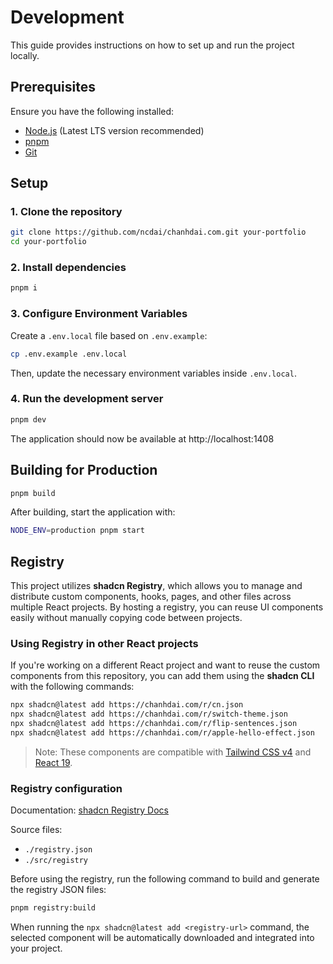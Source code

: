 # Development

This guide provides instructions on how to set up and run the project locally.

## Prerequisites

Ensure you have the following installed:

- [Node.js](https://nodejs.org/) (Latest LTS version recommended)
- [pnpm](https://pnpm.io/)
- [Git](https://git-scm.com/)

## Setup

### 1. Clone the repository

```sh
git clone https://github.com/ncdai/chanhdai.com.git your-portfolio
cd your-portfolio
```

### 2. Install dependencies

```sh
pnpm i
```

### 3. Configure Environment Variables

Create a `.env.local` file based on `.env.example`:

```sh
cp .env.example .env.local
```

Then, update the necessary environment variables inside `.env.local`.

### 4. Run the development server

```sh
pnpm dev
```

The application should now be available at http://localhost:1408

## Building for Production

```sh
pnpm build
```

After building, start the application with:

```sh
NODE_ENV=production pnpm start
```

## Registry

This project utilizes **shadcn Registry**, which allows you to manage and distribute custom components, hooks, pages, and other files across multiple React projects. By hosting a registry, you can reuse UI components easily without manually copying code between projects.

### Using Registry in other React projects

If you're working on a different React project and want to reuse the custom components from this repository, you can add them using the **shadcn CLI** with the following commands:

```sh
npx shadcn@latest add https://chanhdai.com/r/cn.json
npx shadcn@latest add https://chanhdai.com/r/switch-theme.json
npx shadcn@latest add https://chanhdai.com/r/flip-sentences.json
npx shadcn@latest add https://chanhdai.com/r/apple-hello-effect.json
```

> Note: These components are compatible with [Tailwind CSS v4](https://tailwindcss.com/blog/tailwindcss-v4) and [React 19](https://react.dev/blog/2024/12/05/react-19).

### Registry configuration

Documentation: [shadcn Registry Docs](https://ui.shadcn.com/docs/registry)

Source files:
  - `./registry.json`
  - `./src/registry`

Before using the registry, run the following command to build and generate the registry JSON files:

```sh
pnpm registry:build
```

When running the `npx shadcn@latest add <registry-url>` command, the selected component will be automatically downloaded and integrated into your project.

